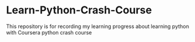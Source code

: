 # Learn-Python-Crash-Course
This repository is for recording my learning progress about learning python with Coursera python crash course

